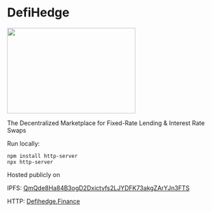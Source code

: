 # DefiHedge

<img src="https://nescience.io/wp-content/uploads/2020/03/Light-Defi.png" width="300" height="200">

 The Decentralized Marketplace for Fixed-Rate Lending & Interest Rate Swaps
 
 Run locally:
 
 ```
 npm install http-server
 npx http-server
 ```
 Hosted publicly on 
 
 IPFS: [QmQde8Ha84B3ogD2Dxictvfs2LJYDFK73akgZArYJn3FTS](https://gateway.pinata.cloud/ipfs/QmQde8Ha84B3ogD2Dxictvfs2LJYDFK73akgZArYJn3FTS/)
 
 HTTP: [Defihedge.Finance](https://defi-hedge-protocol.vercel.app/)
